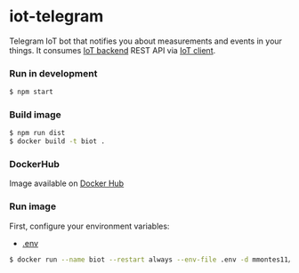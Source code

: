 # iot-telegram
Telegram IoT bot that notifies you about measurements and events in your things. It consumes [IoT backend](https://github.com/mmontes11/iot-backend) REST API via [IoT client](https://github.com/mmontes11/iot_client).

### Run in development

```bash
$ npm start
```
### Build image
```bash
$ npm run dist
$ docker build -t biot .
```
### DockerHub
Image available on [Docker Hub](https://hub.docker.com/r/mmontes11/biot/)

### Run image

First, configure your environment variables:
* [.env](https://github.com/mmontes11/biot/blob/develop/.env)

```bash
$ docker run --name biot --restart always --env-file .env -d mmontes11/biot
```
